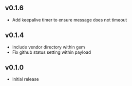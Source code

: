 ## v0.1.6
* Add keepalive timer to ensure message does not timeout

## v0.1.4
* Include vendor directory within gem
* Fix github status setting within payload

## v0.1.0
* Initial release
